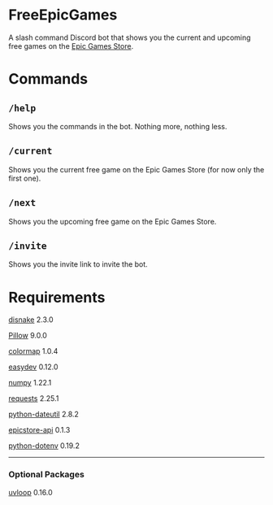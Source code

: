 # FreeEpicGames
A slash command Discord bot that shows you the current and upcoming free games on the [Epic Games Store](https://www.epicgames.com/store/en-US/).

# Commands
`/help`
---
Shows you the commands in the bot. Nothing more, nothing less.

`/current`
---
Shows you the current free game on the Epic Games Store (for now only the first one).

`/next`
---
Shows you the upcoming free game on the Epic Games Store.

`/invite`
---
Shows you the invite link to invite the bot.

# Requirements
[disnake](https://github.com/DisnakeDev/disnake) 2.3.0

[Pillow](https://github.com/python-pillow/Pillow) 9.0.0

[colormap](https://github.com/cokelaer/colormap) 1.0.4

[easydev](https://github.com/cokelaer/easydev) 0.12.0

[numpy](https://github.com/numpy/numpy) 1.22.1

[requests](https://github.com/psf/requests) 2.25.1

[python-dateutil](https://github.com/dateutil/dateutil) 2.8.2

[epicstore-api](https://github.com/SD4RK/epicstore_api) 0.1.3

[python-dotenv](https://github.com/theskumar/python-dotenv/) 0.19.2

---
### Optional Packages
[uvloop](https://github.com/MagicStack/uvloop) 0.16.0
